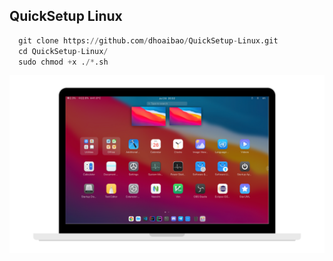## QuickSetup Linux
```py
  git clone https://github.com/dhoaibao/QuickSetup-Linux.git
  cd QuickSetup-Linux/
  sudo chmod +x ./*.sh
```
![image](./screen.png)
